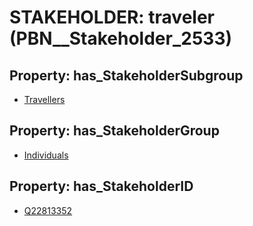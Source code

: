 # STAKEHOLDER: __traveler__ (PBN__Stakeholder_2533)

## Property: has_StakeholderSubgroup

* [Travellers](PBN__StakeholderSubgroup_145)

## Property: has_StakeholderGroup

* [Individuals](PBN__StakeholderGroup_9)

## Property: has_StakeholderID

* [Q22813352](Q22813352)

